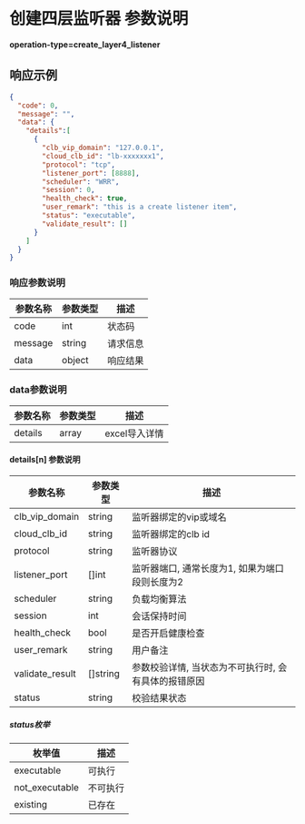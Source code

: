 # 创建四层监听器 参数说明

**operation-type=create_layer4_listener**

## 响应示例

```json
{
  "code": 0,
  "message": "",
  "data": {
    "details":[
      {
        "clb_vip_domain": "127.0.0.1",
        "cloud_clb_id": "lb-xxxxxxx1",
        "protocol": "tcp",
        "listener_port": [8888],
        "scheduler": "WRR",
        "session": 0,
        "health_check": true,
        "user_remark": "this is a create listener item",
        "status": "executable",
        "validate_result": []
      }
    ]
  }
}
```

### 响应参数说明

| 参数名称    | 参数类型   | 描述   |
|---------|--------|------|
| code    | int    | 状态码  |
| message | string | 请求信息 |
| data    | object | 响应结果 |


### data参数说明

| 参数名称       | 参数类型   | 描述        |
|------------|--------|-----------|
| details    | array  | excel导入详情 |


#### details[n] 参数说明

| 参数名称            | 参数类型     | 描述                           |
|-----------------|----------|------------------------------|
| clb_vip_domain  | string   | 监听器绑定的vip或域名                 |
| cloud_clb_id    | string   | 监听器绑定的clb id                 |
| protocol        | string   | 监听器协议                        |
| listener_port   | []int    | 监听器端口, 通常长度为1, 如果为端口段则长度为2   |
| scheduler       | string   | 负载均衡算法                       |
| session         | int      | 会话保持时间                       |
| health_check    | bool     | 是否开启健康检查                     |
| user_remark     | string   | 用户备注                         |
| validate_result | []string | 参数校验详情, 当状态为不可执行时, 会有具体的报错原因 |
| status          | string   | 校验结果状态                       |

##### status枚举

| 枚举值            | 描述   |
|----------------|------|
| executable     | 可执行  |
| not_executable | 不可执行 |
| existing       | 已存在  |


